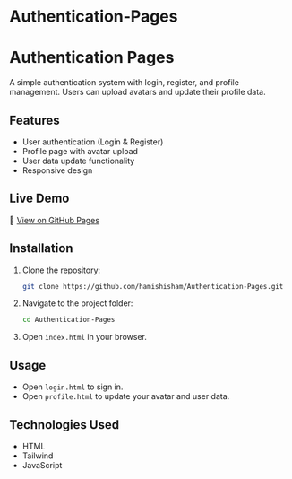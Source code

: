 # Authentication-Pages

# Authentication Pages

A simple authentication system with login, register, and profile management. Users can upload avatars and update their profile data.

## Features
- User authentication (Login & Register)
- Profile page with avatar upload
- User data update functionality
- Responsive design

## Live Demo
🔗 [View on GitHub Pages](https://hamishisham.github.io/Authentication-Pages/)

## Installation
1. Clone the repository:
   ```sh
   git clone https://github.com/hamishisham/Authentication-Pages.git
   ```
2. Navigate to the project folder:
   ```sh
   cd Authentication-Pages
   ```
3. Open `index.html` in your browser.

## Usage
- Open `login.html` to sign in.
- Open `profile.html` to update your avatar and user data.

## Technologies Used
- HTML
- Tailwind
- JavaScript 



